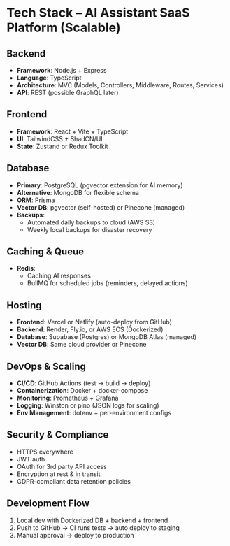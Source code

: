 # Tech Stack – AI Assistant SaaS Platform (Scalable)

## Backend

- **Framework**: Node.js + Express
- **Language**: TypeScript
- **Architecture**: MVC (Models, Controllers, Middleware, Routes, Services)
- **API**: REST (possible GraphQL later)

## Frontend

- **Framework**: React + Vite + TypeScript
- **UI**: TailwindCSS + ShadCN/UI
- **State**: Zustand or Redux Toolkit

## Database

- **Primary**: PostgreSQL (pgvector extension for AI memory)
- **Alternative**: MongoDB for flexible schema
- **ORM**: Prisma
- **Vector DB**: pgvector (self-hosted) or Pinecone (managed)
- **Backups**:
  - Automated daily backups to cloud (AWS S3)
  - Weekly local backups for disaster recovery

## Caching & Queue

- **Redis**:
  - Caching AI responses
  - BullMQ for scheduled jobs (reminders, delayed actions)

## Hosting

- **Frontend**: Vercel or Netlify (auto-deploy from GitHub)
- **Backend**: Render, Fly.io, or AWS ECS (Dockerized)
- **Database**: Supabase (Postgres) or MongoDB Atlas (managed)
- **Vector DB**: Same cloud provider or Pinecone

## DevOps & Scaling

- **CI/CD**: GitHub Actions (test → build → deploy)
- **Containerization**: Docker + docker-compose
- **Monitoring**: Prometheus + Grafana
- **Logging**: Winston or pino (JSON logs for scaling)
- **Env Management**: dotenv + per-environment configs

## Security & Compliance

- HTTPS everywhere
- JWT auth
- OAuth for 3rd party API access
- Encryption at rest & in transit
- GDPR-compliant data retention policies

## Development Flow

1. Local dev with Dockerized DB + backend + frontend
2. Push to GitHub → CI runs tests → auto deploy to staging
3. Manual approval → deploy to production
